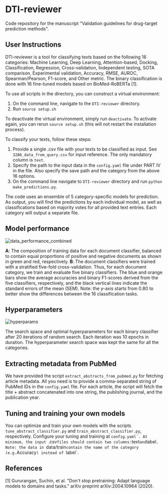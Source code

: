 # DTI-reviewer

Code repository for the manuscript "Validation guidelines for drug-target prediction methods".

## User Instructions

DTI-reviewer is a tool for classifying texts based on the following 16 categories: Machine Learning, Deep Learning, Attention-based, Docking, Classification, Regression, Cross-validation, Independent testing, SOTA comparison, Experimental validation, Accuracy, RMSE, AUROC, Spearman/Pearson, F1-score, and Other metric.
The binary classification is done with 16 fine-tuned models based on BioMed-RoBERTa [1].

To use all scripts in the directory, you can construct a virtual environment:
1. On the command line, navigate to the `DTI-reviewer` directory.
2. Run `source setup.sh`

To deactivate the virtual environment, simply run `deactivate`.
To activate again, you can rerun `source setup.sh` (this will not restart the installation process).

To classify your texts, follow these steps:

1. Provide a single .csv file with your texts to be classified as input. See `3286_data_from_query.csv` for input reference. The only mandatory column is `text`.
2. Specify the path to the input data in the `config.yaml` file under PART IV in the file. Also specify the save path and the category from the above 16 options.
3. On the command line navigate to `DTI-reviewer` directory and run `python make_predictions.py`.

The code uses an ensemble of 5 category-specific models for prediction. As output, you will find the predictions by each individual model, as well as classifications based on majority votes for all provided text entries. Each category will output a separate file.

## Model performance

![data_performance_combined](https://github.com/AronSchulman/DTI-reviewer/assets/63584295/3366cd95-63dc-43ee-9974-6380f24e350d)

**A**: The composition of training data for each document classifier, balanced to contain equal proportions of positive and negative documents as shown in green and red, respectively. **B**: The document classifiers were trained with a stratified five-fold cross-validation. Thus, for each document category, we train and evaluate five binary classifiers. The blue and orange bars show the average accuracies and binary F1-scores derived from the five classifiers, respectively, and the black vertical lines indicate the standard errors of the mean (SEM). Note: the y-axis starts from 0.80 to better show the differences between the 16 classification tasks.

## Hyperparameters

![hyperparams](https://github.com/AronSchulman/DTI-reviewer/assets/63584295/84a8c6fc-0100-476a-b8ce-4e9c7d67059b)

The search space and optimal hyperparameters for each binary classifier after 20 iterations of random search. Each iteration was 10 epochs in duration. The hyperparameter search space was kept the same for all the categories.

## Extracting metadata from PubMed

We have provided the script `extract_abstracts_from_pubmed.py` for fetching article metadata. All you need is to provide a comma-separated string of PubMed IDs in the `config.yaml` file. For each article, the script will fetch the title + abstract concatenated into one string, the publishing journal, and the publication year.

## Tuning and training your own models

You can optimize and train your own models with the scripts `tune_abstract_classifier.py` and `train_abstract_classifier.py`, respectively. Configure your tuning and training at `config.yaml´. At minimum, the input `.csv` files should contain two columns: `text` and `label`. Note: the data in `data/train` contain the name of the category (e.g. `Accuracy`) instead of `label`.

## References

[1] Gururangan, Suchin, et al. "Don't stop pretraining: Adapt language models to domains and tasks." arXiv preprint arXiv:2004.10964 (2020).
